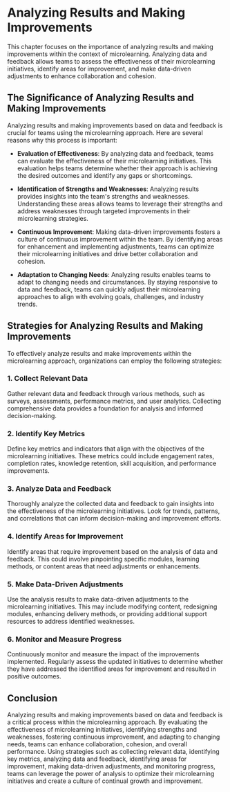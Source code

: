 Analyzing Results and Making Improvements
==================================================

This chapter focuses on the importance of analyzing results and making improvements within the context of microlearning. Analyzing data and feedback allows teams to assess the effectiveness of their microlearning initiatives, identify areas for improvement, and make data-driven adjustments to enhance collaboration and cohesion.

The Significance of Analyzing Results and Making Improvements
-------------------------------------------------------------

Analyzing results and making improvements based on data and feedback is crucial for teams using the microlearning approach. Here are several reasons why this process is important:

* **Evaluation of Effectiveness**: By analyzing data and feedback, teams can evaluate the effectiveness of their microlearning initiatives. This evaluation helps teams determine whether their approach is achieving the desired outcomes and identify any gaps or shortcomings.

* **Identification of Strengths and Weaknesses**: Analyzing results provides insights into the team's strengths and weaknesses. Understanding these areas allows teams to leverage their strengths and address weaknesses through targeted improvements in their microlearning strategies.

* **Continuous Improvement**: Making data-driven improvements fosters a culture of continuous improvement within the team. By identifying areas for enhancement and implementing adjustments, teams can optimize their microlearning initiatives and drive better collaboration and cohesion.

* **Adaptation to Changing Needs**: Analyzing results enables teams to adapt to changing needs and circumstances. By staying responsive to data and feedback, teams can quickly adjust their microlearning approaches to align with evolving goals, challenges, and industry trends.

Strategies for Analyzing Results and Making Improvements
--------------------------------------------------------

To effectively analyze results and make improvements within the microlearning approach, organizations can employ the following strategies:

### 1\. Collect Relevant Data

Gather relevant data and feedback through various methods, such as surveys, assessments, performance metrics, and user analytics. Collecting comprehensive data provides a foundation for analysis and informed decision-making.

### 2\. Identify Key Metrics

Define key metrics and indicators that align with the objectives of the microlearning initiatives. These metrics could include engagement rates, completion rates, knowledge retention, skill acquisition, and performance improvements.

### 3\. Analyze Data and Feedback

Thoroughly analyze the collected data and feedback to gain insights into the effectiveness of the microlearning initiatives. Look for trends, patterns, and correlations that can inform decision-making and improvement efforts.

### 4\. Identify Areas for Improvement

Identify areas that require improvement based on the analysis of data and feedback. This could involve pinpointing specific modules, learning methods, or content areas that need adjustments or enhancements.

### 5\. Make Data-Driven Adjustments

Use the analysis results to make data-driven adjustments to the microlearning initiatives. This may include modifying content, redesigning modules, enhancing delivery methods, or providing additional support resources to address identified weaknesses.

### 6\. Monitor and Measure Progress

Continuously monitor and measure the impact of the improvements implemented. Regularly assess the updated initiatives to determine whether they have addressed the identified areas for improvement and resulted in positive outcomes.

Conclusion
----------

Analyzing results and making improvements based on data and feedback is a critical process within the microlearning approach. By evaluating the effectiveness of microlearning initiatives, identifying strengths and weaknesses, fostering continuous improvement, and adapting to changing needs, teams can enhance collaboration, cohesion, and overall performance. Using strategies such as collecting relevant data, identifying key metrics, analyzing data and feedback, identifying areas for improvement, making data-driven adjustments, and monitoring progress, teams can leverage the power of analysis to optimize their microlearning initiatives and create a culture of continual growth and improvement.
